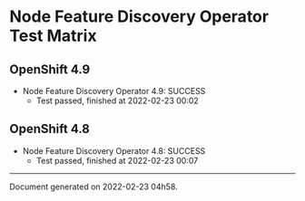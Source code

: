 
Node Feature Discovery Operator Test Matrix
===========================================

OpenShift 4.9
-------------



* Node Feature Discovery Operator 4.9: SUCCESS
  - Test passed, finished at 2022-02-23 00:02

OpenShift 4.8
-------------



* Node Feature Discovery Operator 4.8: SUCCESS
  - Test passed, finished at 2022-02-23 00:07

---
Document generated on 2022-02-23 04h58.
